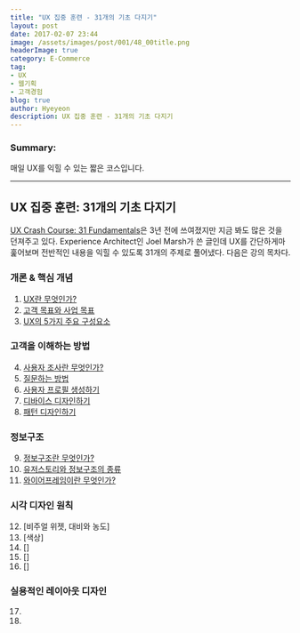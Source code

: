 ```yaml
---
title: "UX 집중 훈련 - 31개의 기초 다지기"
layout: post
date: 2017-02-07 23:44
image: /assets/images/post/001/48_00title.png
headerImage: true
category: E-Commerce
tag:
- UX
- 웹기획
- 고객경험
blog: true
author: Hyeyeon
description: UX 집중 훈련 - 31개의 기초 다지기
---
```


### Summary:

매일 UX를 익힐 수 있는 짧은 코스입니다.

---

## UX 집중 훈련: 31개의 기초 다지기

[UX Crash Course: 31 Fundamentals](http://thehipperelement.com/post/75476711614/ux-crash-course-31-fundamentals)은 3년 전에 쓰여졌지만 지금 봐도 많은 것을 던져주고 있다. Experience Architect인 Joel Marsh가 쓴 글인데 UX를 간단하게마 훑어보며 전반적인 내용을 익힐 수 있도록 31개의 주제로 풀어냈다. 다음은 강의 목차다.

### 개론 & 핵심 개념

1. [UX란 무엇인가?](http://thehipperelement.com/post/71886924188/daily-ux-crash-course-1-of-31)
2. [고객 목표와 사업 목표](http://thehipperelement.com/post/71993245690/daily-ux-crash-course-2-of-31)
3. [UX의 5가지 주요 구성요소](http://thehipperelement.com/post/72080847673/daily-ux-crash-course-3-of-31)

### 고객을 이해하는 방법

4. [사용자 조사란 무엇인가?](http://thehipperelement.com/post/72215356367/daily-ux-crash-course-4-of-31)
5. [질문하는 방법](http://thehipperelement.com/post/72332896118/daily-ux-crash-course-5-of-31)
6. [사용자 프로필 생성하기](http://thehipperelement.com/post/72447829343/daily-ux-crash-course-6-of-31)
7. [디바이스 디자인하기](http://thehipperelement.com/post/72554568719/daily-ux-crash-course-7-of-31)
8. [패턴 디자인하기](http://thehipperelement.com/post/72691840090/daily-ux-crash-course-8-of-31)

### 정보구조

9. [정보구조란 무엇인가?]()
10. [유저스토리와 정보구조의 종류]()
11. [와이어프레임이란 무엇인가?]()

### 시각 디자인 원칙

12. [비주얼 위젯, 대비와 농도]
13. [색상]
14. []
15. []
16. []

### 실용적인 레이아웃 디자인

17.
18.
